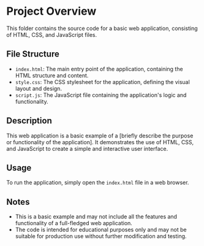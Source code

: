 # Project Overview

This folder contains the source code for a basic web application, consisting of HTML, CSS, and JavaScript files.

## File Structure

* `index.html`: The main entry point of the application, containing the HTML structure and content.
* `style.css`: The CSS stylesheet for the application, defining the visual layout and design.
* `script.js`: The JavaScript file containing the application's logic and functionality.

## Description

This web application is a basic example of a [briefly describe the purpose or functionality of the application]. It demonstrates the use of HTML, CSS, and JavaScript to create a simple and interactive user interface.

## Usage

To run the application, simply open the `index.html` file in a web browser.

## Notes

* This is a basic example and may not include all the features and functionality of a full-fledged web application.
* The code is intended for educational purposes only and may not be suitable for production use without further modification and testing.